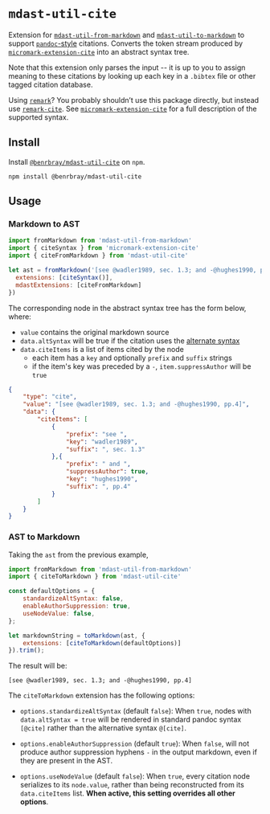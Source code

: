 # `mdast-util-cite`

Extension for [`mdast-util-from-markdown`](https://github.com/syntax-tree/mdast-util-from-markdown) and
[`mdast-util-to-markdown`](https://github.com/syntax-tree/mdast-util-to-markdown) to support [`pandoc`-style](https://pandoc.org/MANUAL.html#extension-citations) citations.  Converts the token stream produced by [`micromark-extension-cite`](https://github.com/benrbray/remark-cite/tree/master/micromark-extension-cite) into an abstract syntax tree.  

Note that this extension only parses the input -- it is up to you to assign meaning to these citations by looking up each key in a `.bibtex` file or other tagged citation database.

Using [`remark`](https://github.com/remarkjs/remark)?  You probably shouldn’t use this package directly, but instead use [`remark-cite`](https://github.com/benrbray/remark-cite/tree/master/remark-cite).  See [`micromark-extension-cite`](https://github.com/benrbray/remark-cite/tree/master/micromark-extension-cite) for a full description of the supported syntax.

## Install

Install [`@benrbray/mdast-util-cite`]() on `npm`.

```
npm install @benrbray/mdast-util-cite
```

## Usage

### Markdown to AST

```javascript
import fromMarkdown from 'mdast-util-from-markdown'
import { citeSyntax } from 'micromark-extension-cite'
import { citeFromMarkdown } from 'mdast-util-cite'

let ast = fromMarkdown('[see @wadler1989, sec. 1.3; and -@hughes1990, pp.4]', {
  extensions: [citeSyntax()],
  mdastExtensions: [citeFromMarkdown]
})
```

The corresponding node in the abstract syntax tree has the form below, where:

* `value` contains the original markdown source
* `data.altSyntax` will be true if the citation uses the [alternate syntax](https://github.com/benrbray/remark-cite/tree/master/micromark-extension-cite#syntax)
* `data.citeItems` is a list of items cited by the node
    * each item has a `key` and optionally `prefix` and `suffix` strings
	* if the item's key was preceded by a `-`, `item.suppressAuthor` will be `true`

```json
{
	"type": "cite",
	"value": "[see @wadler1989, sec. 1.3; and -@hughes1990, pp.4]",
	"data": {
		"citeItems": [
			{
				"prefix": "see ",
				"key": "wadler1989",
				"suffix": ", sec. 1.3"
			},{
				"prefix": " and ",
				"suppressAuthor": true,
				"key": "hughes1990",
				"suffix": ", pp.4"
			}
		]
	}
}
```

### AST to Markdown

Taking the `ast` from the previous example,

```javascript
import fromMarkdown from 'mdast-util-from-markdown'
import { citeToMarkdown } from 'mdast-util-cite'

const defaultOptions = {
	standardizeAltSyntax: false,
	enableAuthorSuppression: true,
	useNodeValue: false,
};

let markdownString = toMarkdown(ast, {
	extensions: [citeToMarkdown(defaultOptions)]
}).trim();
```

The result will be:

```
[see @wadler1989, sec. 1.3; and -@hughes1990, pp.4]
```

The `citeToMarkdown` extension has the following options:

* `options.standardizeAltSyntax` (default `false`):  When `true`, nodes with `data.altSyntax = true` will be rendered in standard pandoc syntax `[@cite]` rather than the alternative syntax `@[cite]`.

* `options.enableAuthorSuppression` (default `true`):   When `false`, will not produce author suppression hyphens `-` in the output markdown, even if they are present in the AST.

* `options.useNodeValue` (default `false`):  When `true`, every citation node serializes to its `node.value`, rather than being reconstructed from its `data.citeItems` list.  **When active, this setting overrides all other options**. 
